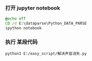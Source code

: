 

### 打开 jupyter notebook
```cmd
@echo off
CD /d E:\dataparse\Python_DATA_PARSE
ipython notebook
```

### 执行 某段代码
```
python3 E:/easy_script/解决声音消失.py
```